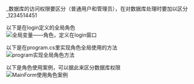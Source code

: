 _数据库的访问权限要区分（普通用户和管理员），在对数据库处理时要加以区分_1234514451

以下是在login定义的全局角色  
![全局变量——角色，定义在login窗口](https://github.com/user-attachments/assets/49ef8eee-bba1-46ae-a87a-27308a862d31)

以下是在program.cs里实现角色全局使用的方法  
![program实现全局角色方法](https://github.com/user-attachments/assets/84c25688-b4e6-4407-bce3-68fb896b6038)

以下是角色使用案例，可以据此来区分数据库权限  
![MainForm使用角色案例](https://github.com/user-attachments/assets/5817cdcb-76ee-4037-959f-ed21988393a1)
